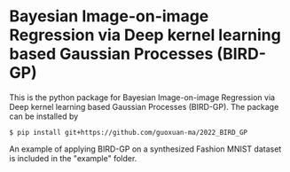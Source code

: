 # Bayesian Image-on-image Regression via Deep kernel learning based Gaussian Processes (BIRD-GP)

This is the python package for Bayesian Image-on-image Regression via Deep kernel learning based Gaussian Processes (BIRD-GP). The package can be installed by
```
$ pip install git+https://github.com/guoxuan-ma/2022_BIRD_GP
```
An example of applying BIRD-GP on a synthesized Fashion MNIST dataset is included in the "example" folder. 